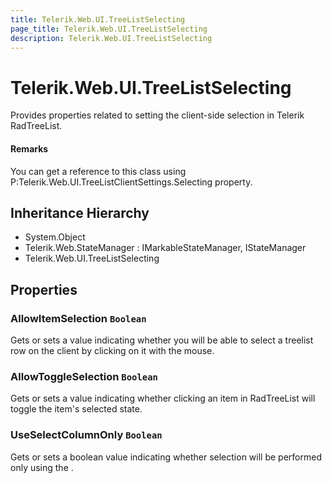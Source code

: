 ```yaml
---
title: Telerik.Web.UI.TreeListSelecting
page_title: Telerik.Web.UI.TreeListSelecting
description: Telerik.Web.UI.TreeListSelecting
---
```


# Telerik.Web.UI.TreeListSelecting

Provides properties related to setting the client-side selection in
            Telerik RadTreeList.

#### Remarks
You can get a reference to this class using
                P:Telerik.Web.UI.TreeListClientSettings.Selecting property.

## Inheritance Hierarchy

* System.Object
* Telerik.Web.StateManager : IMarkableStateManager, IStateManager
* Telerik.Web.UI.TreeListSelecting

## Properties

###  AllowItemSelection `Boolean`

Gets or sets a value indicating whether you will be able to select a treelist row on
            the client by clicking on it with the mouse.

###  AllowToggleSelection `Boolean`

Gets or sets a value indicating whether clicking an item in RadTreeList will
            toggle the item's selected state.

###  UseSelectColumnOnly `Boolean`

Gets or sets a boolean value indicating whether selection will be
            performed only using the .

